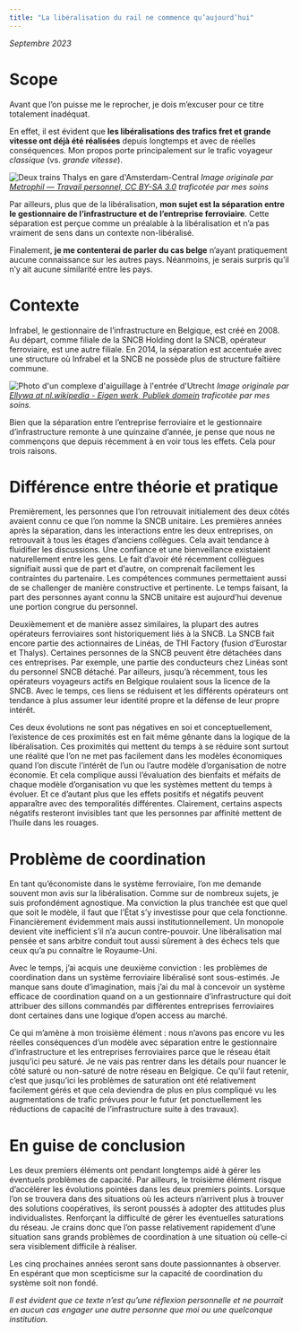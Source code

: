 ```yaml
---
title: "La libéralisation du rail ne commence qu’aujourd’hui"
---
```

_Septembre 2023_

# Scope

Avant que l’on puisse me le reprocher, je dois m’excuser pour ce titre totalement inadéquat.

En effet, il est évident que **les libéralisations des trafics fret et grande vitesse ont déjà été réalisées** depuis longtemps et avec de réelles conséquences. Mon propos porte principalement sur le trafic voyageur _classique_ (vs. _grande vitesse_).

![Deux trains Thalys en gare d'Amsterdam-Central](/images/1015px-Twee_Thalys-treinen_op_Amsterdam_Centraal.avif)
_Image originale par [Metrophil — Travail personnel, CC BY-SA 3.0](https://commons.wikimedia.org/w/index.php?curid=68110292) traficotée par mes soins_

Par ailleurs, plus que de la libéralisation, **mon sujet est la séparation entre le gestionnaire de l’infrastructure et de l’entreprise ferroviaire**. Cette séparation est perçue comme un préalable à la libéralisation et n’a pas vraiment de sens dans un contexte non-libéralisé.

Finalement, **je me contenterai de parler du cas belge** n’ayant pratiquement aucune connaissance sur les autres pays. Néanmoins, je serais surpris qu’il n’y ait aucune similarité entre les pays.

# Contexte

Infrabel, le gestionnaire de l’infrastructure en Belgique, est créé en 2008. Au départ, comme filiale de la SNCB Holding dont la SNCB, opérateur ferroviaire, est une autre filiale. En 2014, la séparation est accentuée avec une structure où Infrabel et la SNCB ne possède plus de structure faîtière commune.

![Photo d'un complexe d'aiguillage à l'entrée d'Utrecht](/images/Wissels_en_bovenleiding_emplacement_Utrecht_februari_2003.avif)
_Image originale par [Ellywa at nl.wikipedia - Eigen werk, Publiek domein]( https://commons.wikimedia.org/w/index.php?curid=3225885) traficotée par mes soins._

Bien que la séparation entre l’entreprise ferroviaire et le gestionnaire d’infrastructure remonte à une quinzaine d’année, je pense que nous ne commençons que depuis récemment à en voir tous les effets. Cela pour trois raisons.

# Différence entre théorie et pratique

Premièrement, les personnes que l’on retrouvait initialement des deux côtés avaient connu ce que l’on nomme la SNCB unitaire. Les premières années après la séparation, dans les interactions entre les deux entreprises, on retrouvait à tous les étages d’anciens collègues. Cela avait tendance à fluidifier les discussions. Une confiance et une bienveillance existaient naturellement entre les gens. Le fait d’avoir été récemment collègues signifiait aussi que de part et d’autre, on comprenait facilement les contraintes du partenaire. Les compétences communes permettaient aussi de se challenger de manière constructive et pertinente. Le temps faisant, la part des personnes ayant connu la SNCB unitaire est aujourd’hui devenue une portion congrue du personnel.

Deuxièmement et de manière assez similaires, la plupart des autres opérateurs ferroviaires sont historiquement liés à la SNCB. La SNCB fait encore partie des actionnaires de Linéas, de THI Factory (fusion d’Eurostar et Thalys). Certaines personnes de la SNCB peuvent être détachées dans ces entreprises. Par exemple, une partie des conducteurs chez Linéas sont du personnel SNCB détaché. Par ailleurs, jusqu’à récemment, tous les opérateurs voyageurs actifs en Belgique roulaient sous la licence de la SNCB. Avec le temps, ces liens se réduisent et les différents opérateurs ont tendance à plus assumer leur identité propre et la défense de leur propre intérêt.

Ces deux évolutions ne sont pas négatives en soi et conceptuellement, l’existence de ces proximités est en fait même gênante dans la logique de la libéralisation. Ces proximités qui mettent du temps à se réduire sont surtout une réalité que l’on ne met pas facilement dans les modèles économiques quand l’on discute l’intérêt de l’un ou l’autre modèle d’organisation de notre économie. Et cela complique aussi l’évaluation des bienfaits et méfaits de chaque modèle d’organisation vu que les systèmes mettent du temps à évoluer. Et ce d’autant plus que les effets positifs et négatifs peuvent apparaître avec des temporalités différentes. Clairement, certains aspects négatifs resteront invisibles tant que les personnes par affinité mettent de l’huile dans les rouages.

# Problème de coordination

En tant qu’économiste dans le système ferroviaire, l’on me demande souvent mon avis sur la libéralisation. Comme sur de nombreux sujets, je suis profondément agnostique. Ma conviction la plus tranchée est que quel que soit le modèle, il faut que l’État s’y investisse pour que cela fonctionne. Financièrement évidemment mais aussi institutionnellement. Un monopole devient vite inefficient s’il n’a aucun contre-pouvoir. Une libéralisation mal pensée et sans arbitre conduit tout aussi sûrement à des échecs tels que ceux qu’a pu connaître le Royaume-Uni.

Avec le temps, j’ai acquis une deuxième conviction : les problèmes de coordination dans un système ferroviaire libéralisé sont sous-estimés. Je manque sans doute d’imagination, mais j’ai du mal à concevoir un système efficace de coordination quand on a un gestionnaire d’infrastructure qui doit attribuer des sillons commandés par différentes entreprises ferroviaires dont certaines dans une logique d’open access au marché.

Ce qui m’amène à mon troisième élément : nous n’avons pas encore vu les réelles conséquences d’un modèle avec séparation entre le gestionnaire d’infrastructure et les entreprises ferroviaires parce que le réseau était jusqu’ici peu saturé. Je ne vais pas rentrer dans les détails pour nuancer le côté saturé ou non-saturé de notre réseau en Belgique. Ce qu’il faut retenir, c’est que jusqu’ici les problèmes de saturation ont été relativement facilement gérés et que cela deviendra de plus en plus compliqué vu les augmentations de trafic prévues pour le futur (et ponctuellement les réductions de capacité de l’infrastructure suite à des travaux).

# En guise de conclusion

Les deux premiers éléments ont pendant longtemps aidé à gérer les éventuels problèmes de capacité. Par ailleurs, le troisième élément risque d’accélérer les évolutions pointées dans les deux premiers points. Lorsque l’on se trouvera dans des situations où les acteurs n’arrivent plus à trouver des solutions coopératives, ils seront poussés à adopter des attitudes plus individualistes. Renforçant la difficulté de gérer les éventuelles saturations du réseau. Je crains donc que l’on passe relativement rapidement d’une situation sans grands problèmes de coordination à une situation où celle-ci sera visiblement difficile à réaliser.

Les cinq prochaines années seront sans doute passionnantes à observer. En espérant que mon scepticisme sur la capacité de coordination du système soit non fondé.

_Il est évident que ce texte n’est qu’une réflexion personnelle et ne pourrait en aucun cas engager une autre personne que moi ou une quelconque institution._